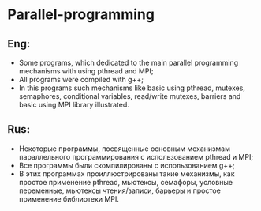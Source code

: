 # Parallel-programming
## Eng:
* Some programs, which dedicated to the main parallel programming mechanisms with using pthread and MPI;
* All programs were compiled with g++;
* In this programs such mechanisms like basic using pthread, mutexes, semaphores, conditional variables, read/write mutexes, barriers and basic using MPI library illustrated.
## Rus:
* Некоторые программы, посвященные основным механизмам параллельного программирования с использованием pthread и MPI;
* Все программы были скомпилированы с использованием g++;
* В этих программах проиллюстрированы такие механизмы, как простое применение pthread, мьютексы, семафоры, условные переменные, мьютексы чтения/записи, барьеры и простое применение библиотеки MPI.
